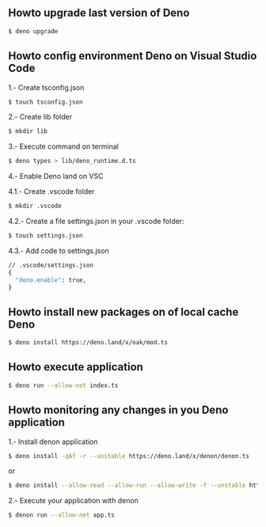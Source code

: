 ## Howto upgrade last version of Deno

```sh
$ deno upgrade
```

## Howto config environment Deno on Visual Studio Code

1.- Create tsconfig.json

```sh
$ touch tsconfig.json
```

2.- Create lib folder

```sh
$ mkdir lib
```

3.- Execute command on terminal
```sh
$ deno types > lib/deno_runtime.d.ts
```
4.- Enable Deno land on VSC

4.1.- Create .vscode folder

```sh
$ mkdir .vscode
```

4.2.- Create a file settings.json in your .vscode folder:

```sh
$ touch settings.json
```

4.3.- Add code to settings.json
```sh
// .vscode/settings.json
{
  "deno.enable": true,
}
```

## Howto install new packages on of local cache Deno
```sh
$ deno install https://deno.land/x/oak/mod.ts
```

## Howto  execute application

```sh
$ deno run --allow-net index.ts
```

## Howto monitoring any changes in you Deno application

1.- Install denon application
```sh
$ deno install -qAf -r --unstable https://deno.land/x/denon/denon.ts
```

or 

```sh
$ deno install --allow-read --allow-run --allow-write -f --unstable https://deno.land/x/denon/denon.ts
```

2.- Execute your application with denon
```sh
$ denon run --allow-net app.ts 
```